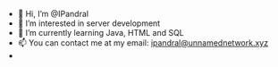 - 👋 Hi, I’m @IPandral
- 👀 I’m interested in server development
- 🌱 I’m currently learning Java, HTML and SQL
- 📫 You can contact me at my email: ipandral@unnamednetwork.xyz
-     

<!---
IPandral/IPandral is a ✨ special ✨ repository because its `README.md` (this file) appears on your GitHub profile.
You can click the Preview link to take a look at your changes.
--->
